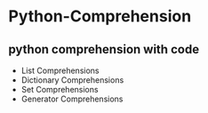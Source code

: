 # Python-Comprehension
## python comprehension with <b>code</b>
<ul>
  <li>List Comprehensions </li>
  <li>Dictionary Comprehensions</li>
  <li>Set Comprehensions</li>
  <li>Generator Comprehensions</li>
</ul>
